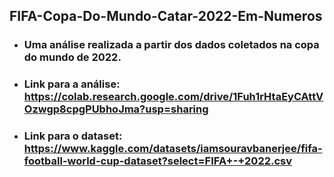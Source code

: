 ## FIFA-Copa-Do-Mundo-Catar-2022-Em-Numeros

- ### Uma análise realizada a partir dos dados coletados na copa do mundo de 2022.

- ### Link para a análise: https://colab.research.google.com/drive/1Fuh1rHtaEyCAttVOzwgp8cpgPUbhoJma?usp=sharing

- ### Link para o dataset: https://www.kaggle.com/datasets/iamsouravbanerjee/fifa-football-world-cup-dataset?select=FIFA+-+2022.csv
